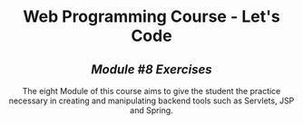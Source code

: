 <h1 align=center>
	<b>Web Programming Course - Let's Code</b>
</h1>

<h2 align=center>
	 <i>Module #8 Exercises</i>
</h2>

<p align=center>
  The eight Module of this course aims to give the student the practice necessary in creating and manipulating backend tools such as Servlets, JSP and Spring. 
</p>
